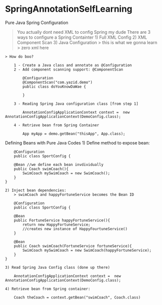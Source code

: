 # SpringAnnotationSelfLearning

Pure Java Spring Configuration
> You actually dont need XML to config Spring my dude
> There are 3 ways to configure a Spring Containter
	1) Full XML Config
	2) XML Component Scan
	3) Java Configuration > this is what we gonna learn
						  > zero xml here

	> How do boo?

		1 - Create a Java class and annotate as @Configuration
		2 - Add component scanning support: @ComponentScan

			@Configuration
			@ComponentScan("com.yazid.demo")
			public class doYouKnowDaWae {

			}

		3 - Reading Spring Java configuration class [from step 1]

			AnnotationConfigApplicationContext context =  new AnnotationConfigApplicationContext(DemoConfig.class);

		4 - Retrieve bean from Spring Container

			App myApp = demo.getBean("thisApp", App.class);

Defining Beans with Pure Java Codes
	1) Define method to expose bean:

		@Configuration
		public class SportConfig {

		@Bean //we define each bean invdividually
		public Coach swimCoach(){
			SwimCoach mySwimCoach = new SwimCoach();
		}
	}

	2) Inject bean dependencies:
		> swimCoach and happyFortuneService becomes the Bean ID

		@Configuration
		public class SportConfig {

		@Bean
		public FortuneService happyFortuneService(){
			return new HappyFortuneService;
			//creates new instance of HappyFourtuneService()
		}

		@Bean
		public Coach swimCoach(FortuneService fortuneService){
			SwimCoach mySwimCoach = new SwimCoach(happyFortuneService);
		}
	}

	3) Read Spring Java Config class (done up there)

		AnnotationConfigApplicationContext context =  new AnnotationConfigApplicationContext(DemoConfig.class);

	4) Retrieve bean from Spring container:

		Coach theCoach = context.getBean("swimCoach", Coach.class)
